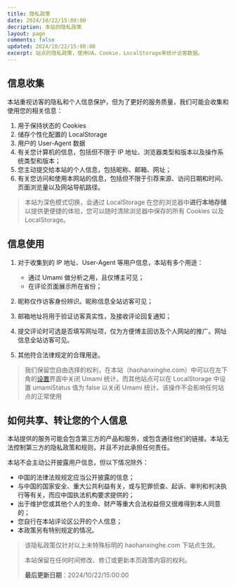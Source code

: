 ```yaml
---
title: 隐私政策
date: 2024/10/22/15:00:00
decription: 本站的隐私政策
layout: page
comments: false
updated: 2024/10/22/15:00:00
excerpt: 站点的隐私政策，使用UA，Cookie，LocalStorage来统计访客数据。
---
```


## 信息收集

本站重视访客的隐私和个人信息保护，但为了更好的服务质量，我们可能会收集和使用您的相关信息：

1. 用于保持状态的 Cookies
2. 储存个性化配置的 LocalStorage
3. 用户的 User-Agent 数据
4. 有关您计算机的信息，包括但不限于 IP 地址、浏览器类型和版本以及操作系统类型和版本；
5. 您主动提交给本站的个人信息，包括昵称、邮箱、网址；
6. 有关您访问和使用本网站的信息，包括但不限于引荐来源、访问日期和时间、页面浏览量以及网站导航路径。

> 本站为深色模式切换，会通过 LocalStorage 在您的浏览器中**进行本地存储**以提供更便捷的体验，您可以随时清除浏览器中保存的所有 Cookies 以及 LocalStorage。

## 信息使用

1. 对于收集到的 IP 地址、User-Agent 等用户信息，本站有多个用途：

   - 通过 Umami 做分析之用，且仅博主可见；
   - 在评论页面展示所在省份；

2. 昵称仅作访客身份辨识。昵称信息全站访客可见；
3. 邮箱地址将用于验证访客真实性，及接收评论回复通知；
4. 提交评论时可选是否填写网址项，仅为方便博主回访及个人网站的推广。网址信息全站访客可见。
5. 其他符合法律规定的合理用途。

> 我们保留您自由选择的权利，在本站（haohanxinghe.com）中可以在左下角的[设置](/settings/)界面中关闭 Umami 统计。而其他站点可以在 LocalStorage 中设置 umamiStatus 值为 false 以关闭 Umami 统计。该操作不会影响任何站点的正常使用

## 如何共享、转让您的个人信息

本站提供的服务可能会包含第三方的产品和服务，或包含通往他们的链接。本站无法控制第三方的隐私政策和规则，并且不对此承担任何责任。

本站不会主动公开披露用户信息，但以下情况除外：

- 中国的法律法规规定应当公开披露的信息；
- 与中国的国家安全、重大公共利益有关，或与犯罪侦查、起诉、审判和判决执行等有关，而应中国执法机构要求提供的；
- 出于维护您或其他个人的生命、财产等重大合法权益但又很难得到本人同意的；
- 您自行在本站评论区公开的个人信息；
- 本政策另有特别规定的情况。

> 该隐私政策仅针对以上未特殊标明的 haohanxinghe.com 下站点生效。
>
> 本站保留在任何时间修改、修订或更新本页政策内容的权利。
>
> **最后更新日期**：2024/10/22/15:00:00
